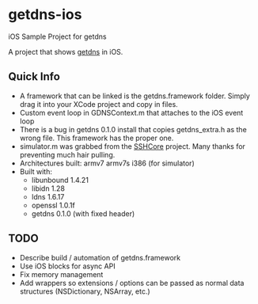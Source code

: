 getdns-ios
==========

iOS Sample Project for getdns

A project that shows [getdns](http://github.com/getdnsapi/getdns) in iOS.

## Quick Info

- A framework that can be linked is the getdns.framework folder.  Simply drag it into your XCode project and copy in files.
- Custom event loop in GDNSContext.m that attaches to the iOS event loop
- There is a bug in getdns 0.1.0 install that copies getdns_extra.h as the wrong file.  This framework has the proper one.
- simulator.m was grabbed from the [SSHCore](https://github.com/lhagan/SSHCore) project.  Many thanks for preventing much hair pulling.
- Architectures built: armv7 armv7s i386 (for simulator)
- Built with: 
  - libunbound 1.4.21 
  - libidn 1.28 
  - ldns 1.6.17
  - openssl 1.0.1f
  - getdns 0.1.0 (with fixed header)

## TODO
 - Describe build / automation of getdns.framework
 - Use iOS blocks for async API
 - Fix memory management
 - Add wrappers so extensions / options can be passed as normal data structures (NSDictionary, NSArray, etc.) 

